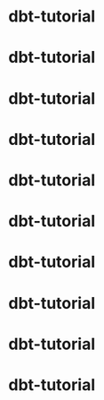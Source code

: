 # dbt-tutorial
# dbt-tutorial
# dbt-tutorial
# dbt-tutorial
# dbt-tutorial
# dbt-tutorial
# dbt-tutorial
# dbt-tutorial
# dbt-tutorial
# dbt-tutorial
